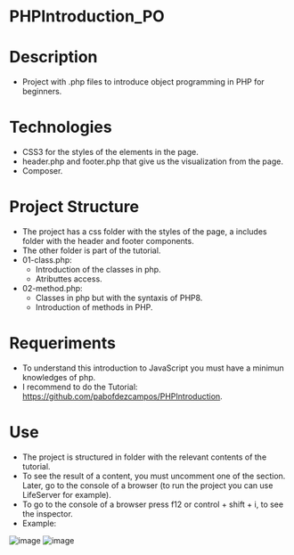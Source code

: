 # PHPIntroduction_PO

# Description
- Project with .php files to introduce object programming in PHP for beginners.

# Technologies 
- CSS3 for the styles of the elements in the page.
- header.php and footer.php that give us the visualization from the page.
- Composer.

# Project Structure
- The project has a css folder with the styles of the page, a includes folder with the header and footer components.
- The other folder is part of the tutorial.
- 01-class.php:
    - Introduction of the classes in php.
    - Atributtes access.
- 02-method.php:
    - Classes in php but with the syntaxis of PHP8.
    - Introduction of methods in PHP.
# Requeriments
- To understand this introduction to JavaScript you must have a minimun knowledges of php.
- I recommend to do the Tutorial: https://github.com/pabofdezcampos/PHPIntroduction.
# Use 
- The project is structured in folder with the relevant contents of the tutorial.
- To see the result of a content, you must uncomment one of the section. Later, go to the console of a browser (to run the project you can use LifeServer for example).
- To go to the console of a browser press f12 or control + shift + i, to see the inspector.
- Example:

![image](https://user-images.githubusercontent.com/57486874/158759702-eb2465f9-1dcf-4c4d-a835-8a7c800cdcae.png)
![image](https://user-images.githubusercontent.com/57486874/158759774-17ed3450-c146-4b7e-8340-32138a0e08a9.png)

